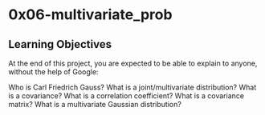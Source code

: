# 0x06-multivariate_prob

## Learning Objectives

At the end of this project, you are expected to be able to explain to anyone, without the help of Google:

Who is Carl Friedrich Gauss?
What is a joint/multivariate distribution?
What is a covariance?
What is a correlation coefficient?
What is a covariance matrix?
What is a multivariate Gaussian distribution?

